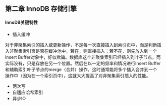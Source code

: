 ## 第二章 InnoDB 存储引擎
#### InnoDB关键特性
+ 插入缓冲

对于非聚集索引的插入或更新操作，不是每一次直接插入到索引页中，而是判断插入非聚集索引页是否在缓冲池中，若在，则直接插入；若不在，则先放入到一个Insert Buffer对象中，好似欺骗。数据库这个非聚集索引已经插入到叶子节点，而实际没有，只是存放在另一个位置。然后在以一定的频率和情况进行Insert Buffer和辅助索引叶子节点的merge（合并）操作，这时通常能将多个插入合并到一个操作中（因为在一个索引页中），这就大大提高了对非聚集索引插入的性能。
+ 两次写
+ 自适应哈希索引
+ 异步IO
